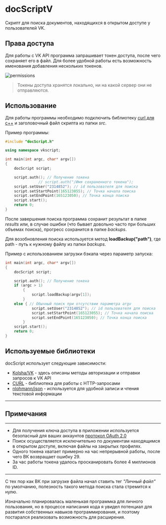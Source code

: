 # **docScriptV**
Скрипт для поиска документов, находящихся в открытом доступе у пользователей VK.
## **Права доступа**

Для работы с VK API программа запрашивает токен доступа, после чего сохраняет его в файл. Для более удобной работы есть возможность именования добавления нескольких токенов. 

![permissions](https://i.imgur.com/ZRi0PYv.png)
> Токены доступа хранятся локально, ни на какой сервер они не отправляются.

## **Использование**

Для работы программы необходимо подключить библиотеку [curl для c++](https://curl.se) и заголовочный файл скрипта из папки *src*.

Пример программы:
```c++
#include "docScript.h"

using namespace vkscript;

int main(int argc, char* argv[])
{
    docScript script;

    script.auth(); // Получение токена
    		   // script.auth("/Имя сохраненного токена"); 
    script.setUser("2314852"); // id пользователя для поиска
    script.setStartPoint(165123055); // Точка начала поиска
    script.setEndPoint(165123050); // Точка конца поиска
    script.start();
    return 0;
}
```

После завершения поиска программа сохранит результат в папке *results* или, в случае ошибки (что бывает довольно часто при больших объемах поиска), прогресс сохранится в папке *backups*.

Для возобновления поиска используется метод **loadBackup("path")**, где path - путь к нужному файлу из папки *backups*.

Пример с использованием загрузки бэкапа через параметр запуска:
```c++
int main(int argc, char* argv[])
{
    docScript script;

    script.auth(); // Получение токена
    if (argc > 1) 
        {
            script.loadBackup(argv[1]);
        }
	else { // Обычный поиск при отсутствии параметра argv
            script.setUser("2314852"); // id пользователя для поиска
            script.setStartPoint(165123055); // Точка начала поиска
            script.setEndPoint(165123050); // Точка конца поиска
        }
    script.start();
    return 0;
}
```

## Используемые библиотеки

docScript использует следующие зависимости:
- [Kolsha/VK](https://github.com/Kolsha/VK "Kolsha/VK репозиторий на github") - здесь описаны методы авторизации и отправки запросов к VK API
- [CURL](https://curl.se/libcurl/ "официальный сайт CURL") - библиотека для работы с HTTP-запросами
- [nlohmann/json](https://github.com/nlohmann/json) - используется для удобной записи и чтения текстовой информации
* * *
## Примечания
* * *
- Для получения ключа доступа в приложении используется безопасный для ваших аккаунтов [протокол OAuth 2.0](https://vk.com/dev/access_token)
- Поиск осуществляется исключительно по документам находящимся в открытом доступе, включая файлы на закрытых профилях.
- Одного токена хватает примерно на час непрерывной работы, после чего ВК возвращает ошибку 29.
- За час работы токена удалось просканировать более 4 миллионов ID.

-----------------

С тех пор как ВК при загрузке файла начал ставить тег *"Личный файл"* по умолчанию, полезность такого метода поиска стала стремится к нулю.

Изначально планировалась маленькая программка для личного пользования, но в процессе написания кода я увидел потенциал для развития собственных навыков программирования, и поэтому постарался реализовать возможность для расширения.
